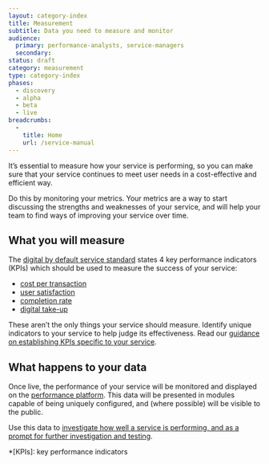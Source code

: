 ```yaml
---
layout: category-index
title: Measurement
subtitle: Data you need to measure and monitor
audience:
  primary: performance-analysts, service-managers
  secondary:
status: draft
category: measurement
type: category-index
phases:
  - discovery
  - alpha
  - beta
  - live
breadcrumbs:
  -
    title: Home
    url: /service-manual
---
```


It’s essential to measure how your service is performing, so you can make sure that your service continues to meet user needs in a cost-effective and efficient way.

Do this by monitoring your metrics. Your metrics are a way to start discussing the strengths and weaknesses of your service, and will help your team to find ways of improving your service over time.

## What you will measure

The [digital by default service standard](/service-manual/digital-by-default) states 4 key performance indicators (KPIs) which should be used to measure the success of your service:

* [cost per transaction](/service-manual/measurement/cost-per-transaction.html)
* [user satisfaction](/service-manual/measurement/user-satisfaction.html)
* [completion rate](/service-manual/measurement/completion-rate.html)
* [digital take-up](/service-manual/measurement/digital-takeup.html)

These aren’t the only things your service should measure. Identify unique indicators to your service to help judge its effectiveness. Read our [guidance on establishing KPIs specific to your service](/service-manual/measurement/other-kpis.html).

## What happens to your data

Once live, the performance of your service will be monitored and displayed on the [performance platform](/service-manual/measurement/performance-platform.html). This data will be presented in modules capable of being uniquely configured, and (where possible) will be visible to the public.

Use this data to [investigate how well a service is performing, and as a prompt for further investigation and testing](/service-manual/measurement/using-data.html).

*[KPIs]: key performance indicators
